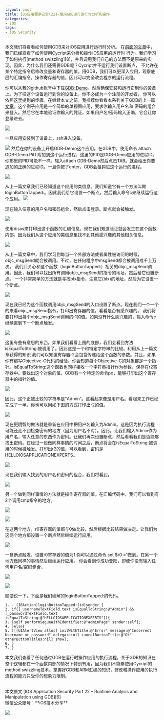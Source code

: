 ```yaml
---
layout: post  
title: iOS应用程序安全(22)-使用GDB进行运行时分析和操作  
categories:  
- iOS  
tags:    
- iOS Security
---   
```



本文我们将看看如何使用GDB来对iOS应用进行运行时分析。 在[前面的文章][1]中，我们已经查看了如何使用Cycript来分析和操作iOS应用的运行时
行为。我们学习了如何执行[method swizzling][8]，并且调用我们自己的方法而不是原来的实现。因此，为什么我们还需要GDB呢？Cycript并不运行我们设置断点，
不允许在某个特定指令后修改变量和寄存器的值。用GDB，我们可以更深入应用，观察底层的汇编指令，操作寄存器的值，因此可以完全改变程序的运行流程。


你可以从我的github账号中下载[GDB-Demo][3]。然后确保安装和运行它到你的设备上。为了把这个设备运行到你的设备上，你不必成为一个注册的开发者，
你可以依照[这里][4]提到的步骤。在继续本文之前，我推荐你看看本系列关于GDB的上一篇[文章][5]。这个例子应用是一个简单的单视图应用，要求你输入用户名和
密码的组合来登入。然后它在本地验证你输入的凭证，如果用户名/密码输入正确，它会让你登录进去。

![](http://resources.infosecinstitute.com/wp-content/uploads/111113_1041_IOSApplicat2.png)

一旦应用安装到了设备上，ssh进入设备。

![](http://resources.infosecinstitute.com/wp-content/uploads/111113_1041_IOSApplicat2.png)
然后在你的设备上开启GDB-Demo这个应用。在GDB中，使用命令 attach GDB-Demo.PiD 附加到这个运行进程，这里的PID是GDB-Demo应用的进程ID。你那里的PID可能不一样。输入attach GDB-Demo然后点击TAB。就会给出你要追加的正确的进程ID。一旦你按了enter，GDB会挂钩进这个运行的进程。

![](http://resources.infosecinstitute.com/wp-content/uploads/111113_1041_IOSApplicat3.png)





从上一篇文章我们已经知道这个应用的类信息。我们知道它有一个方法叫做loginButtonTapped:。因此我们给它设置一个断点，然后输入命令c来继续运行这个应用。
![](http://resources.infosecinstitute.com/wp-content/uploads/111113_1041_IOSApplicat4.png)

现在输入任意的用户名和密码组合，然后点击登录。断点就会被触发。

![](http://resources.infosecinstitute.com/wp-content/uploads/111113_1041_IOSApplicat5.png)

使用disas来打印出这个函数的汇编信息。现在我们知道验证就会发生在这个函数内部，因为我们从这个应用的类信息里找不到其他感兴趣的其他相关信息。

![](http://resources.infosecinstitute.com/wp-content/uploads/111113_1041_IOSApplicat6.png)

从上一篇文章中，我们学习到每当一个外部方法或者属性被访问的时候，objc_msgSend就会被调用。不过，在任何程序中msgSend都会被调用成千上万次。
我们只关心和这个函数（loginButtonTapped:）相关的objc_msgSend调用。因此，我们可以找出所有调用objc_msgSend的指令的地址，然后给它设置断点。
一个非常简单的方法就是寻找blx指令，注意它(blx)的地址，然后为它设置一个断点。

![](http://resources.infosecinstitute.com/wp-content/uploads/111113_1041_IOSApplicat7.png)


现在我已经为这个函数调用objc_msgSend的入口设置了断点。现在我们一个一个的来看objc_msgSend指令，打印出寄存器的值，看看是否有感兴趣的。
我们将要打印出每个objc_msgSend调用的r1的值。如果没有什么感兴趣的，输入命令c继续直到下一个断点触发。

![](http://resources.infosecinstitute.com/wp-content/uploads/111113_1041_IOSApplicat8.png)

这里有些有意思的东西。如果我们看看上图的底部，我们会看到方法isEqualToString:被调用了。因此这是一个和特定字符串的比较。利用从上一篇文章获得的知识
我们可以知道寄存器r2会包含传递给这个函数的参数。并且，如果你有编写Objective-C代码的经验，你会知道每个Objective-C的对象都是一个指针。isEqualToString:这个函数也同样接收一个字符串指针作为参数，保存在r2寄存器中。要找出这个对象的值，GDB有一个特定的命令po，能够打印出这个寄存器中的指针的值。

![](http://resources.infosecinstitute.com/wp-content/uploads/111113_1041_IOSApplicat9.png)

因此，这个正被比较的字符串是“Admin”。这看起来像是用户名。看起来工作已经完成了一半。你也可以用如下图的方式打印出r2的值。

![](http://resources.infosecinstitute.com/wp-content/uploads/111113_1041_IOSApplicat10.png)

现在更明智的做法就是重新在应用中把用户名输入为Admin。这是因为执行流程可能还走不到检查密码的地方（因为用户名不对）。因此，让我们输入Admin作为
用户名，输入任意的东西作为密码。让我们再次设置断点，然后看看我们是否能够找出密码。在经过一段做同样事情的时间之后，断点将会在isEqualToString:被调用的时候被触发。打印出r2的值，可以看到，密码是HELLOIOSAPPLICATIONEXPERTS。

![](http://resources.infosecinstitute.com/wp-content/uploads/111113_1041_IOSApplicat11.png)

现在我们输入找到的用户名和密码的组合，我们将看到。

![](http://resources.infosecinstitute.com/wp-content/uploads/111113_1041_IOSApplicat12.png)

另一个做到同样事情的方法就是操作寄存器的值。在汇编代码中，我们可以看到有2个调用cmp指令的地方。

![](http://resources.infosecinstitute.com/wp-content/uploads/111113_1041_IOSApplicat13.png)

![](http://resources.infosecinstitute.com/wp-content/uploads/111113_1041_IOSApplicat14.png)

在这两个地方，r0寄存器的值都与0做比较，然后根据比较结果做决定。让我们为这两个地方都设置一个断点然后继续运行应用。

![](http://resources.infosecinstitute.com/wp-content/uploads/111113_1041_IOSApplicat15.png)

一旦断点触发，设置r0寄存器的值为1.你可以通过命令 set $r0 =1做到。在另一个地方做同样的事情然后继续运行应用。
你会看到你成功登陆，即使你没有输入任何用户名/密码组合。


![](http://resources.infosecinstitute.com/wp-content/uploads/111113_1041_IOSApplicat16.png)

![](http://resources.infosecinstitute.com/wp-content/uploads/111113_1041_IOSApplicat17.png)


顺便说一下，下面是我们破解的loginButtonTapped:的代码。


	1. - (IBAction)loginButtonTapped:(id)sender {
	2. if([_usernameTextField.text isEqualToString:@"Admin"] && [_passwordTextField.text isEqualToString:@"HELLOIOSAPPLICATIONEXPERTS"]){
	3. [self performSegueWithIdentifier:@"adminPage" sender:self];
	4. }else{
	5. [[[UIAlertView alloc] initWithTitle:@"Error" message:@"Incorrect Username or password" delegate:nil cancelButtonTitle:@"Ok" otherButtonTitles:nil] show];
	6. }
	7. }

本文我们查看了任何通过GDB在运行时操作应用的执行流程。关于GDB的知识在整个逻辑都在一个函数内部的情况下特别有用，因为我们不能够使用Cycript的
method swizzling技术。掌握好GDB和ARM汇编的知识，修改和操作应用的执行流程的能力只受你的想象力限制。


 <br/>
本文原文 [IOS Application Security Part 22 – Runtime Analysis and Manipulation using GDB][6]


<br>
微信公众账号：**iOS技术分享**

![](http://farm3.staticflickr.com/2826/10855679484_56b7429bd6.jpg)

[1]:http://wufawei.com/
[2]:http://wufawei.com/2013/11/ios-application-security-8/
[3]:https://github.com/prateek147/gdb-demo
[4]:http://wufawei.com/2013/11/ios-application-security-7/
[5]:http://wufawei.com/2013/11/ios-application-security-21/
[6]:http://resources.infosecinstitute.com/ios-application-security-part-22-runtime-analysis-manipulation-using-gdb/

